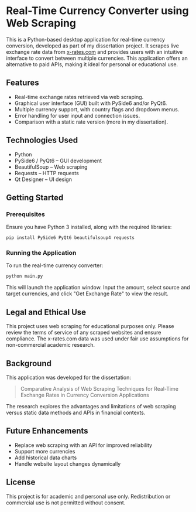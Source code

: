 # Real-Time Currency Converter using Web Scraping

This is a Python-based desktop application for real-time currency conversion, developed as part of my dissertation project. It scrapes live exchange rate data from [x-rates.com](https://www.x-rates.com) and provides users with an intuitive interface to convert between multiple currencies. This application offers an alternative to paid APIs, making it ideal for personal or educational use.

## Features

- Real-time exchange rates retrieved via web scraping.
- Graphical user interface (GUI) built with PySide6 and/or PyQt6.
- Multiple currency support, with country flags and dropdown menus.
- Error handling for user input and connection issues.
- Comparison with a static rate version (more in my dissertation).

## Technologies Used

- Python
- PySide6 / PyQt6 – GUI development
- BeautifulSoup – Web scraping
- Requests – HTTP requests
- Qt Designer – UI design

## Getting Started

### Prerequisites

Ensure you have Python 3 installed, along with the required libraries:

```bash
pip install PySide6 PyQt6 beautifulsoup4 requests
```

### Running the Application

To run the real-time currency converter:

```bash
python main.py
```

This will launch the application window. Input the amount, select source and target currencies, and click "Get Exchange Rate" to view the result.


## Legal and Ethical Use

This project uses web scraping for educational purposes only. Please review the terms of service of any scraped websites and ensure compliance. The x-rates.com data was used under fair use assumptions for non-commercial academic research.

## Background

This application was developed for the dissertation:
> Comparative Analysis of Web Scraping Techniques for Real-Time Exchange Rates in Currency Conversion Applications

The research explores the advantages and limitations of web scraping versus static data methods and APIs in financial contexts.

## Future Enhancements

- Replace web scraping with an API for improved reliability
- Support more currencies
- Add historical data charts
- Handle website layout changes dynamically

## License

This project is for academic and personal use only. Redistribution or commercial use is not permitted without consent.
